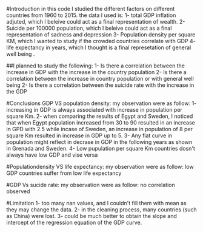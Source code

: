 #Introduction
in this code I studied the different factors on different countries from 1960 to 2015. the data I used is:
1- total GDP inflation adjuted, which I beleive could act as a final representation of wealth.
2- Suicide per 100000 population, which I beleive could act as a final representation of sadness and depression
3- Population density per square KM, which I wanted to study if the crowded countries correlate with GDP
4- life expectancy in years, which I thought is a final represetation of general well being
.

##I planned to study the following:
1- Is there a correlation between the increase in GDP with the increase in the country population
2- Is there a correlation between the increase in country population or with general well being
2- Is there a correlation between the suicide rate with the increase in the GDP

#Conclusions
GDP VS population density: my observation were as follow:
1- increasing in GDP is always associated with increase in population per square Km.
2- when comparing the results of Egypt and Sweden, I noticed that when Egypt population increased from 30 to 90 resulted in an increase in GPD with 2.5 while incase of Sweden, an increase in population of 8 per square Km resulted in increase in GDP up to 5.
3- Any flat curve in population might reflect in decrase in GDP in the following years as shown in Grenada and Sweden.
4- Low pupulation per square Km countries dosn't always have low GDP and vise versa

#Populationdensity VS life expectancy: my observation were as follow:
low GDP countries suffer from low life expectancy

#GDP Vs sucide rate: my observation were as follow:
no correlation observed

#Limitation
1- too many nan values, and I couldn't fill them with mean as they may change the data.
2- in the cleaning process, many countries (such as China) were lost.
3- could be much better to obtain the slope and intercept of the regression equation of the GDP curve.
